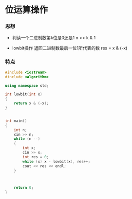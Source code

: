 # 位运算操作

### 思想

* 判读一个二进制数第k位是0还是1  n >> k & 1

* lowbit操作 返回二进制数最后一位1所代表的数  res = x & (-x)

### 特点


```c++
#include <iostream>
#include <algorithm>

using namespace std;

int lowbit(int x)
{
    return x & (-x);
}


int main()
{
    int n;
    cin >> n;
    while (n --)
    {
        int x;
        cin >> x;
        int res = 0;        
        while (x) x - lowbit(x), res++;
        cout << res << endl;
    }



    return 0;
}




```


